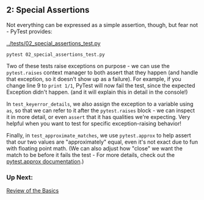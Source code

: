 ## 2: Special Assertions

Not everything can be expressed as a simple assertion, though, but fear not - PyTest provides:

[../tests/02_special_assertions_test.py](02_special_assertions_test.py)

```
pytest 02_special_assertions_test.py
```
Two of these tests raise exceptions on purpose - we can use the `pytest.raises` context manager to both assert that they happen (and handle that exception, so it doesn't show up as a failure). For example, if you change line 9 to `print 1/1`, PyTest will now fail the test, since the expected Exception didn't happen. (and it will explain this in detail in the console!)

In `test_keyerror_details`, we also assign the exception to a variable using `as`, so that we can refer to it after the `pytest.raises` block - we can inspect it in more detail, or even `assert` that it has qualities we're expecting. Very helpful when you want to test for specific exception-raising behavior!

Finally, in `test_approximate_matches`, we use `pytest.approx` to help assert that our two values are "approximately" equal, even it's not exact due to fun with floating point math. (We can also adjust how "close" we want the match to be before it fails the test - For more details, check out the [pytest.approx documentation](https://docs.pytest.org/en/latest/reference.html#pytest-approx).)

### Up Next:

[Review of the Basics](tutorials/03_reviewing_the_basics.md)

